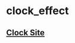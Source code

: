 # clock_effect

## [Clock Site](https://hyungjinhan.github.io/simple_project/clock_effect/index.html)
